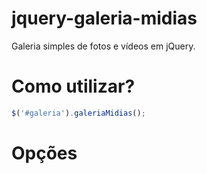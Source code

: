 # jquery-galeria-midias
Galeria simples de fotos e vídeos em jQuery.

# Como utilizar?
```javascript
$('#galeria').galeriaMidias();
```

# Opções
